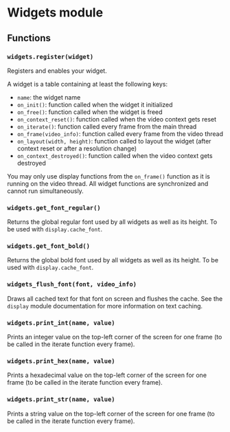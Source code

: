 # Widgets module

## Functions

### `widgets.register(widget)`

Registers and enables your widget.

A widget is a table containing at least the following keys:

- `name`: the widget name
- `on_init()`: function called when the widget it initialized
- `on_free()`: function called when the widget is freed
- `on_context_reset()`: function called when the video context gets reset
- `on_iterate()`: function called every frame from the main thread
- `on_frame(video_info)`: function called every frame from the video thread
- `on_layout(width, height)`: function called to layout the widget (after context reset or after a resolution change)
- `on_context_destroyed()`: function called when the video context gets destroyed

You may only use display functions from the `on_frame()` function as it is running on the video thread. All widget functions are synchronized and cannot run simultaneously.

### `widgets.get_font_regular()`

Returns the global regular font used by all widgets as well as its height. To be used with `display.cache_font`.

### `widgets.get_font_bold()`

Returns the global bold font used by all widgets as well as its height. To be used with `display.cache_font`.

### `widgets_flush_font(font, video_info)`

Draws all cached text for that font on screen and flushes the cache. See the `display` module documentation for more information on text caching.

### `widgets.print_int(name, value)`

Prints an integer value on the top-left corner of the screen for one frame (to be called in the iterate function every frame).

### `widgets.print_hex(name, value)`

Prints a hexadecimal value on the top-left corner of the screen for one frame (to be called in the iterate function every frame).

### `widgets.print_str(name, value)`

Prints a string value on the top-left corner of the screen for one frame (to be called in the iterate function every frame).
